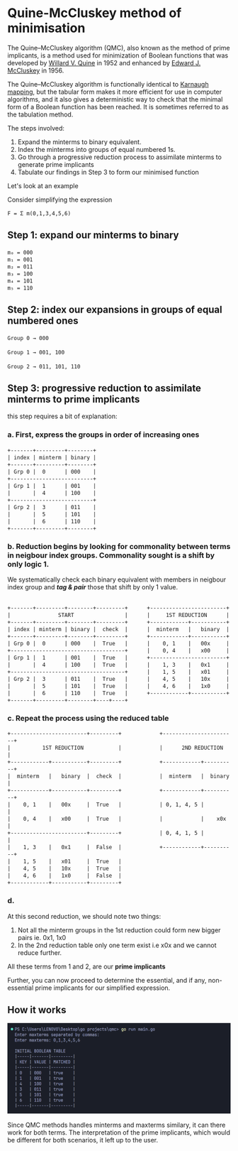 # Quine-McCluskey method of minimisation

The Quine–McCluskey algorithm (QMC), also known as the method of prime implicants, is a method used for minimization of Boolean functions that was developed by [Willard V. Quine](https://en.wikipedia.org/wiki/Willard_Van_Orman_Quine) in 1952 and enhanced by [Edward J. McCluskey](https://en.wikipedia.org/wiki/Edward_J._McCluskey) in 1956.

The Quine–McCluskey algorithm is functionally identical to [Karnaugh mapping](https://en.wikipedia.org/wiki/Karnaugh_map), but the tabular form makes it more efficient for use in computer algorithms, and it also gives a deterministic way to check that the minimal form of a Boolean function has been reached. It is sometimes referred to as the tabulation method.

The steps involved:

1. Expand the minterms to binary equivalent.
2. Index the minterms into groups of equal numbered 1s.
3. Go through a progressive reduction process to assimilate minterms to generate prime implicants
4. Tabulate our findings in Step 3 to form our minimised function

Let's look at an example

Consider simplifying the expression

```
F = Σ m(0,1,3,4,5,6)
```

## Step 1: expand our minterms to binary

```
m₀ = 000
m₁ = 001
m₂ = 011
m₃ = 100
m₄ = 101
m₅ = 110
```

## Step 2: index our expansions in groups of equal numbered ones

```
Group 0 → 000

Group 1 → 001, 100

Group 2 → 011, 101, 110
```

## Step 3: progressive reduction to assimilate minterms to prime implicants

this step requires a bit of explanation:

### a. First, express the groups in order of increasing ones

```
+-------+---------+--------+
| index | minterm | binary |
+-------+---------+--------+
| Grp 0 |  0      | 000    |
+--------------------------+
| Grp 1 |  1      | 001    |
|       |  4      | 100    |
+--------------------------+
| Grp 2 |  3      | 011    |
|       |  5      | 101    |
|       |  6      | 110    |
+-------+---------+--------+
```

### b. Reduction begins by looking for commonality between terms in neigbour index groups. Commonality sought is a shift by only logic 1.

We systematically check each binary equivalent with members in neigbour index group and **_tag & pair_** those that shift by only 1 value.

```

+-------+---------+--------+---------+      +------------------------+
|               START                |      |     1ST REDUCTION      |
+-------+---------+--------+---------+      +------------+-----------+
| index | minterm | binary |  check  |      |  minterm   |   binary  |
+-------+---------+--------+---------+      +------------+-----------+
| Grp 0 |  0      | 000    |  True   |      |    0, 1    |   00x     |
+------------------------------------+      |    0, 4    |   x00     |
| Grp 1 |  1      | 001    |  True   |      +------------------------+
|       |  4      | 100    |  True   |      |    1, 3    |   0x1     |
+------------------------------------+      |    1, 5    |   x01     |
| Grp 2 |  3      | 011    |  True   |      |    4, 5    |   10x     |
|       |  5      | 101    |  True   |      |    4, 6    |   1x0     |
|       |  6      | 110    |  True   |      +------------+-----------+
+-------+---------+--------+----+----+

```

### c. Repeat the process using the reduced table

```
+------------------------+---------+            +-----------------------+
|          1ST REDUCTION           |            |      2ND REDUCTION    |
+------------+-----------+---------+            +------------+----------+
|  minterm   |   binary  |  check  |            |  minterm   |  binary  |
+------------+-----------+---------+            +------------+----------+
|    0, 1    |   00x     |  True   |            | 0, 1, 4, 5 |          |
|    0, 4    |   x00     |  True   |            |            |    x0x   |
+------------------------+---------+            | 0, 4, 1, 5 |          |
|    1, 3    |   0x1     |  False  |            +------------+----------+
|    1, 5    |   x01     |  True   |
|    4, 5    |   10x     |  True   |
|    4, 6    |   1x0     |  False  |
+------------+-----------+---------+
```

### d.

At this second reduction, we should note two things:

1. Not all the minterm groups in the 1st reduction could form new bigger pairs ie. 0x1, 1x0
2. In the 2nd reduction table only one term exist i.e x0x and we cannot reduce further.

All these terms from 1 and 2, are our **prime implicants**

Further, you can now proceed to determine the essential, and if any, non-essential
prime implicants for our simplified expression.

## How it works

![alt text](image.png)

Since QMC methods handles minterms and maxterms similary, it can there work for both terms. The interpretation of the
prime implicants, which would be different for both scenarios, it left up to the user.
